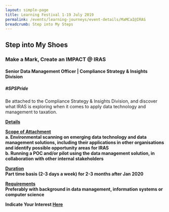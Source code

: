 ```yaml
---
layout: simple-page
title: Learning Festival 1-19 July 2019
permalink: /events/learning-journeys/event-details/MaMCaI@IRAS
breadcrumb: Step into My Steps
---
```


## Step into My Shoes 
### Make a Mark, Create an IMPACT @ IRAS 
#### Senior Data Management Officer | Compliance Strategy & Insights Division

##### _#SPSPride_

Be attached to the Compliance Strategy & Insights Division, and discover what IRAS is exploring when it comes to apply data technology and management to taxation. 

<b><u>Details</u><br>
  
<u>Scope of Attachment</u><br>
a. Environmental scanning on emerging data technology and data management solutions, including their applications in other organisations and identify possible opportunity areas for IRAS <br>
b. Running a POC and/or pilot using the data management solution, in collaboration with other internal stakeholders

<u>Duration</u><br>
Part time basis (2-3 days a week) for 2-3 months after Jan 2020

<u>Requirements</u><br>
Preferably with background in data management, information systems or computer science

**Indicate Your Interest [Here](https://www.eventbrite.sg/e/step-into-my-shoes-iras-short-term-attachment-opportunity-with-the-compliance-strategy-insights-registration-62029301310)** 
